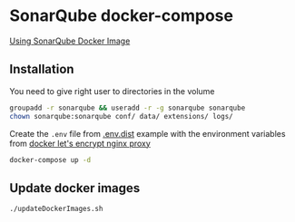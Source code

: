 # SonarQube docker-compose

[Using SonarQube Docker Image](https://github.com/SonarSource/docker-sonarqube)

## Installation

You need to give right user to directories in the volume

```bash
groupadd -r sonarqube && useradd -r -g sonarqube sonarqube
chown sonarqube:sonarqube conf/ data/ extensions/ logs/
```

Create the `.env` file from [.env.dist](.env.dist) example with the
environment variables from [docker let's encrypt nginx proxy](https://github.com/JrCs/docker-letsencrypt-nginx-proxy-companion/wiki/Basic-usage)

```bash
docker-compose up -d
```

## Update docker images

```bash
./updateDockerImages.sh
```
